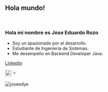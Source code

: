 
## Hola mundo! 
</h2>



<br />

### Hola mi nombre es Jose Eduardo Rozo
- Soy un apasionado por el desarrollo.
- Estudiante de Ingenieria de Sistemas. 
- Me desempeño en Backend Developer Java.
 
 [Linkedin](www.linkedin.com/in/jose-eduardo-rozo-molina-bb648b173)
 
  
 
⭐️ <a href="https://www.linkedin.com/in/jose-eduardo-rozo-molina-bb648b173/">
  <img align="left" alt="Linkdein" width="22px" src="https://cdn.jsdelivr.net/npm/simple-icons@v3/icons/linkedin.svg" />
</a>

![joseedye](https://github-readme-stats.vercel.app/api?username=joseedye&show_icons=true&theme=radical)
